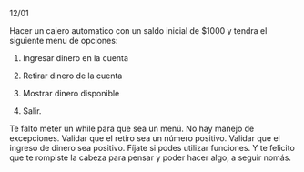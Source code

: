 12/01

Hacer un cajero automatico con un saldo inicial de $1000 y tendra el siguiente menu de opciones:
  
  1. Ingresar dinero en la cuenta

  2. Retirar dinero de la cuenta

  3. Mostrar dinero disponible

  4. Salir.

  Te falto meter un while para que sea un menú. No hay manejo de excepciones. Validar que el retiro sea un número positivo. Validar que el ingreso de dinero sea positivo. Fíjate si podes utilizar funciones. Y te felicito que te rompiste la cabeza para pensar y poder hacer algo, a seguir nomás.

  
